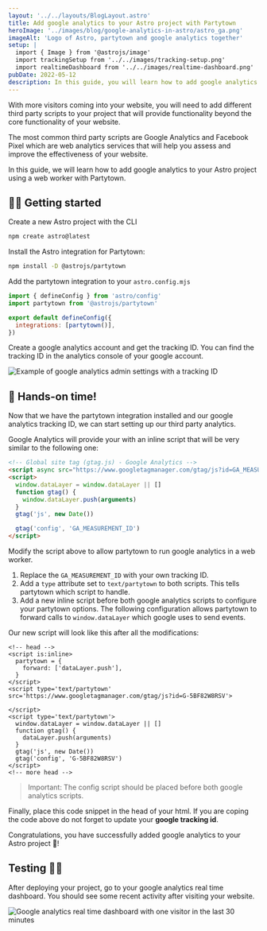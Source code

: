 ```yaml
---
layout: '../../layouts/BlogLayout.astro'
title: Add google analytics to your Astro project with Partytown
heroImage: '../images/blog/google-analytics-in-astro/astro_ga.png' 
imageAlt: 'Logo of Astro, partytown and google analytics together'
setup: |
  import { Image } from '@astrojs/image'
  import trackingSetup from '../../images/tracking-setup.png'
  import realtimeDashboard from '../../images/realtime-dashboard.png'
pubDate: 2022-05-12
description: In this guide, you will learn how to add google analytics to your Astro project 🚀 using a web worker with Partytown.
---
```


With more visitors coming into your website, you will need to add different
third party scripts to your project that will provide functionality beyond the
core functionality of your website.

The most common third party scripts are Google Analytics and Facebook Pixel
which are web analytics services that will help you assess and improve the
effectiveness of your website.

In this guide, we will learn how to add google analytics to your Astro project
using a web worker with Partytown.

## 🧑‍💻 Getting started

Create a new Astro project with the CLI

```bash
npm create astro@latest
```

Install the Astro integration for Partytown:

```bash
npm install -D @astrojs/partytown
```

Add the partytown integration to your `astro.config.mjs`

```js
import { defineConfig } from 'astro/config'
import partytown from '@astrojs/partytown'

export default defineConfig({
  integrations: [partytown()],
})
```

Create a google analytics account and get the tracking ID. You can find the
tracking ID in the analytics console of your google account.

<Image src={trackingSetup} alt="Example of google analytics admin settings with a tracking ID" width={1600} aspectRatio="16/9" format="avif" />

## 🚀 Hands-on time!

Now that we have the partytown integration installed and our google analytics
tracking ID, we can start setting up our third party analytics.

Google Analytics will provide your with an inline script that will be very
similar to the following one:

```html
<!-- Global site tag (gtag.js) - Google Analytics -->
<script async src="https://www.googletagmanager.com/gtag/js?id=GA_MEASUREMENT_ID"></script>
<script>
  window.dataLayer = window.dataLayer || []
  function gtag() {
    window.dataLayer.push(arguments)
  }
  gtag('js', new Date())

  gtag('config', 'GA_MEASUREMENT_ID')
</script>
```

Modify the script above to allow partytown to run google analytics in a web
worker.

1. Replace the `GA_MEASUREMENT_ID` with your own tracking ID.
2. Add a `type` attribute set to `text/partytown` to both scripts. This tells
   partytown which script to handle.
3. Add a new inline script before both google analytics scripts to configure
   your partytown options. The following configuration allows partytown to
   forward calls to `window.dataLayer` which google uses to send events.

Our new script will look like this after all the modifications:

```astro
<!-- head -->
<script is:inline>
  partytown = {
    forward: ['dataLayer.push'],
  }
</script>
<script type='text/partytown' src='https://www.googletagmanager.com/gtag/js?id=G-5BF82W8RSV'>

</script>
<script type='text/partytown'>
  window.dataLayer = window.dataLayer || []
  function gtag() {
    dataLayer.push(arguments)
  }
  gtag('js', new Date())
  gtag('config', 'G-5BF82W8RSV')
</script>
<!-- more head -->
```

> Important: The config script should be placed before both google analytics
> scripts.

Finally, place this code snippet in the head of your html. If you are coping the code above do not forget to update your **google tracking id**.

Congratulations, you have
successfully added google analytics to your Astro project 🚀!

## Testing 👩‍🔬

After deploying your project, go to your google analytics
real time dashboard. You should see some recent
activity after visiting your website.

<!-- <Image src="/public/assets/ga-astro-partytown/real-time-dashboard.png" alt="Google analytics real time dashboard with one visitor in the last 30 minutes" /> -->
<Image src={realtimeDashboard} alt="Google analytics real time dashboard with one visitor in the last 30 minutes" width={1600} aspectRatio="16/9" format="avif" />
